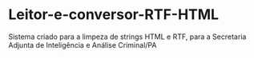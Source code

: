 # Leitor-e-conversor-RTF-HTML
Sistema criado para a limpeza de strings HTML e RTF, para a Secretaria Adjunta de Inteligência e Análise Criminal/PA
